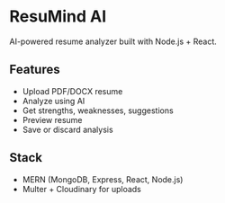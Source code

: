 # ResuMind AI

AI-powered resume analyzer built with Node.js + React.

## Features
- Upload PDF/DOCX resume
- Analyze using AI
- Get strengths, weaknesses, suggestions
- Preview resume
- Save or discard analysis

## Stack
- MERN (MongoDB, Express, React, Node.js)
- Multer + Cloudinary for uploads
